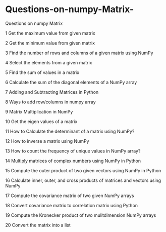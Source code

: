 # Questions-on-numpy-Matrix-
Questions on numpy Matrix 


1 Get the maximum value from given matrix

2 Get the minimum value from given matrix

3 Find the number of rows and columns of a given matrix using NumPy

4 Select the elements from a given matrix

5 Find the sum of values in a matrix

6 Calculate the sum of the diagonal elements of a NumPy array

7 Adding and Subtracting Matrices in Python

8 Ways to add row/columns in numpy array

9 Matrix Multiplication in NumPy

10 Get the eigen values of a matrix

11 How to Calculate the determinant of a matrix using NumPy?

12 How to inverse a matrix using NumPy

13 How to count the frequency of unique values in NumPy array?

14 Multiply matrices of complex numbers using NumPy in Python

15 Compute the outer product of two given vectors using NumPy in Python

16 Calculate inner, outer, and cross products of matrices and vectors using NumPy

17 Compute the covariance matrix of two given NumPy arrays

18 Convert covariance matrix to correlation matrix using Python

19 Compute the Kronecker product of two mulitdimension NumPy arrays

20 Convert the matrix into a list
